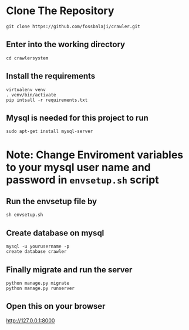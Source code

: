 # Clone The Repository
```shell
git clone https://github.com/fossbalaji/crawler.git
```
## Enter into the working directory

```shell
cd crawlersystem
```
## Install the requirements
```shell
virtualenv venv
. venv/bin/activate
pip intsall -r requirements.txt
```

## Mysql is needed for this project to run
```shell
sudo apt-get install mysql-server
```

# Note: Change Enviroment variables to your mysql user name and password in `envsetup.sh` script

## Run the envsetup file by
```shell
sh envsetup.sh
```

## Create database on mysql

```shell
mysql -u yourusername -p
create database crawler
```

## Finally migrate and run the server
```shell
python manage.py migrate
python manage.py runserver
```

## Open this on your browser
http://127.0.0.1:8000